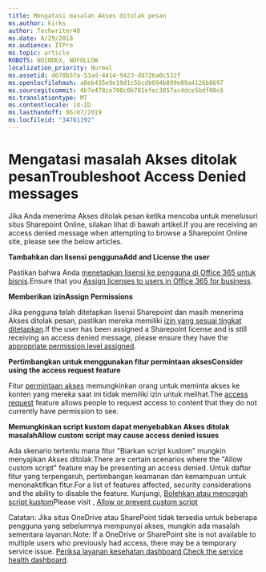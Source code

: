 ```yaml
---
title: Mengatasi masalah Akses ditolak pesan
ms.author: kirks
author: Techwriter40
ms.date: 6/29/2018
ms.audience: ITPro
ms.topic: article
ROBOTS: NOINDEX, NOFOLLOW
localization_priority: Normal
ms.assetid: d678b57a-53ad-4414-9423-d8726a0c532f
ms.openlocfilehash: a8eb435e9e19d1c5bcdb694b899e09a4126b8697
ms.sourcegitcommit: 4b7e478ce700c0b781efec3857ac4dce5bdf00c6
ms.translationtype: MT
ms.contentlocale: id-ID
ms.lasthandoff: 06/07/2019
ms.locfileid: "34761192"
---
```

# <a name="troubleshoot-access-denied-messages"></a><span data-ttu-id="d8056-102">Mengatasi masalah Akses ditolak pesan</span><span class="sxs-lookup"><span data-stu-id="d8056-102">Troubleshoot Access Denied messages</span></span>

<span data-ttu-id="d8056-103">Jika Anda menerima Akses ditolak pesan ketika mencoba untuk menelusuri situs Sharepoint Online, silakan lihat di bawah artikel.</span><span class="sxs-lookup"><span data-stu-id="d8056-103">If you are receiving an access denied message when attempting to browse a Sharepoint Online site, please see the below articles.</span></span>

<span data-ttu-id="d8056-104">**Tambahkan dan lisensi pengguna**</span><span class="sxs-lookup"><span data-stu-id="d8056-104">**Add and License the user**</span></span>

<span data-ttu-id="d8056-105">Pastikan bahwa Anda [menetapkan lisensi ke pengguna di Office 365 untuk bisnis](https://docs.microsoft.com/office365/admin/subscriptions-and-billing/assign-licenses-to-users?view=o365-worldwide&amp;tabs=One).</span><span class="sxs-lookup"><span data-stu-id="d8056-105">Ensure that you [Assign licenses to users in Office 365 for business](https://docs.microsoft.com/office365/admin/subscriptions-and-billing/assign-licenses-to-users?view=o365-worldwide&amp;tabs=One).</span></span>

<span data-ttu-id="d8056-106">**Memberikan izin**</span><span class="sxs-lookup"><span data-stu-id="d8056-106">**Assign Permissions**</span></span>

<span data-ttu-id="d8056-107">Jika pengguna telah ditetapkan lisensi Sharepoint dan masih menerima Akses ditolak pesan, pastikan mereka memiliki [izin yang sesuai tingkat ditetapkan](https://docs.microsoft.com/sharepoint/understanding-permission-levels).</span><span class="sxs-lookup"><span data-stu-id="d8056-107">If the user has been assigned a Sharepoint license and is still receiving an access denied message, please ensure they have the [appropriate permission level assigned](https://docs.microsoft.com/sharepoint/understanding-permission-levels).</span></span>

<span data-ttu-id="d8056-108">**Pertimbangkan untuk menggunakan fitur permintaan akses**</span><span class="sxs-lookup"><span data-stu-id="d8056-108">**Consider using the access request feature**</span></span>

<span data-ttu-id="d8056-109">Fitur [permintaan akses](https://support.office.com/article/Set-up-and-manage-access-requests-94B26E0B-2822-49D4-929A-8455698654B3) memungkinkan orang untuk meminta akses ke konten yang mereka saat ini tidak memiliki izin untuk melihat.</span><span class="sxs-lookup"><span data-stu-id="d8056-109">The [access request](https://support.office.com/article/Set-up-and-manage-access-requests-94B26E0B-2822-49D4-929A-8455698654B3) feature allows people to request access to content that they do not currently have permission to see.</span></span> 

<span data-ttu-id="d8056-110">**Memungkinkan script kustom dapat menyebabkan Akses ditolak masalah**</span><span class="sxs-lookup"><span data-stu-id="d8056-110">**Allow custom script may cause access denied issues**</span></span>

<span data-ttu-id="d8056-111">Ada skenario tertentu mana fitur "Biarkan script kustom" mungkin menyajikan Akses ditolak.</span><span class="sxs-lookup"><span data-stu-id="d8056-111">There are certain scenarios where the "Allow custom script" feature may be presenting an access denied.</span></span> <span data-ttu-id="d8056-112">Untuk daftar fitur yang terpengaruh, pertimbangan keamanan dan kemampuan untuk menonaktifkan fitur.</span><span class="sxs-lookup"><span data-stu-id="d8056-112">For a list of features affected, security considerations and the ability to disable the feature.</span></span> <span data-ttu-id="d8056-113">Kunjungi, [Bolehkan atau mencegah script kustom](https://docs.microsoft.com/sharepoint/allow-or-prevent-custom-script)</span><span class="sxs-lookup"><span data-stu-id="d8056-113">Please visit , [Allow or prevent custom script](https://docs.microsoft.com/sharepoint/allow-or-prevent-custom-script)</span></span>

<span data-ttu-id="d8056-114">Catatan: Jika situs OneDrive atau SharePoint tidak tersedia untuk beberapa pengguna yang sebelumnya mempunyai akses, mungkin ada masalah sementara layanan.</span><span class="sxs-lookup"><span data-stu-id="d8056-114">Note: If a OneDrive or SharePoint site is not available to multiple users who previously had access, there may be a temporary service issue.</span></span> <span data-ttu-id="d8056-115">[Periksa layanan kesehatan dashboard](https://portal.office.com/adminportal/home#/servicehealth).</span><span class="sxs-lookup"><span data-stu-id="d8056-115">[Check the service health dashboard](https://portal.office.com/adminportal/home#/servicehealth).</span></span>


  

